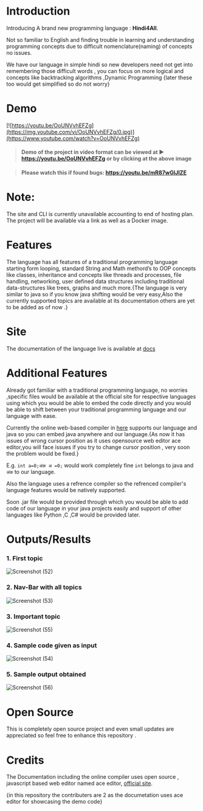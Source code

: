 # Introduction 
Introducing A brand new programming language : **Hindi4All**.

Not so familiar to English and finding trouble in learning and understanding programming concepts due to difficult nomenclature(naming) of concepts no issues. 

We have our language in simple hindi so new developers need not get into remembering those difficult words , you can focus on more logical and concepts like backtracking algorithms ,Dynamic Programming {later these too would get simplified so do not worry}
# Demo 
[![https://youtu.be/OoUNVvhEFZg](https://img.youtube.com/vi/OoUNVvhEFZg/0.jpg)](https://www.youtube.com/watch?v=OoUNVvhEFZg)  
  
> #### Demo of the project in video format can be viewed at ▶️ https://youtu.be/OoUNVvhEFZg or by clicking at the above image

> #### Please watch this if found bugs: https://youtu.be/mR87wGIJlZE  
# Note:
The site and CLI is currently unavailable accounting to end of hosting plan. The project will be available via a link as well as a Docker image.
# Features
The language has all features of a traditional programming language starting form looping, standard String and Math methord’s to OOP concepts like classes, inheritance and concepts like threads and processes, file handling, networking, user defined data structures including traditional data-structures like trees, graphs and much more.{The language is very similar to java so if you know java shifting would be very easy,Also the currently supported topics are available at its documentation others are yet to be added as of now .}

# Site
The  documentation of the language live is available at 
[docs](https://prathameshbhagat.000webhostapp.com/docs/docs)

# Additional Features 
Already got familiar with a traditional programming language, no worries ,specific files would be available at the official site for respective languages using which you would be able to embed the code directly and you would be able to shift between your traditional programming language and our language with ease. 

Currently the online web-based compiler in [here](https://crptrest.000webhostapp.com/) supports our language and java so you can embed java anywhere and our language.{As now it has issues of wrong cursor position as it uses opensource web editor ace editor,you will face issues if you try to change cursor position , very soon the problem would be fixed.}

E.g. `int a=0;अंक अ =0;` would work completely fine `int` belongs to java and `अंक` to our language.

Also the language uses a refrence compiler so the refrenced compiler's language features would be natively supported.


Soon .jar file would be provided through which you would be able to add code of our language in your java projects easily and support of other languages like Python ,C ,C# would be provided later.   


# Outputs/Results

### 1. First topic
![Screenshot (52)](https://github.com/PrathameshBhagat/Documentation-Project/assets/90595097/51cabd5f-1a8d-4d8c-905f-8340f568d4bd)  
### 2. Nav-Bar with all topics
![Screenshot (53)](https://github.com/PrathameshBhagat/Documentation-Project/assets/90595097/beefd877-98ea-4171-ae5a-60db183096fa)  
### 3. Important topic
![Screenshot (55)](https://github.com/PrathameshBhagat/Documentation-Project/assets/90595097/f40b42f4-756d-430c-86f9-e9a5b0424d3a)  
### 4. Sample code given as input
![Screenshot (54)](https://github.com/PrathameshBhagat/Documentation-Project/assets/90595097/9bde9de0-19cf-4331-a0e4-1dac9360617d)
### 5. Sample output obtained
![Screenshot (56)](https://github.com/PrathameshBhagat/Documentation-Project/assets/90595097/c529c72b-02d3-4d53-899c-a8eacf2837b4)

# Open Source
This is completely open source project and even small updates are appreciated so feel free to enhance this repository .

# Credits
The Documentation including the online compiler uses open source , javascript based web editor named ace editor, [official site](https://ace.c9.io).

{in this repository the contributers are 2 as the documetation uses ace editor for showcasing the demo code}
